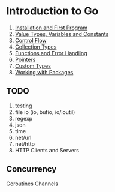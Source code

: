 # Introduction to Go

1. [Installation and First Program](0)
1. [Value Types, Variables and Constants](1)
1. [Control Flow](2)
1. [Collection Types](3)
1. [Functions and Error Handling](4)
1. [Pointers](5)
1. [Custom Types](6)
1. [Working with Packages](7)

## TODO

1. testing
1. file io (io, bufio, io/ioutil)
1. regexp
1. json
1. time
1. net/url
1. net/http
1. HTTP Clients and Servers

## Concurrency

Goroutines
Channels
